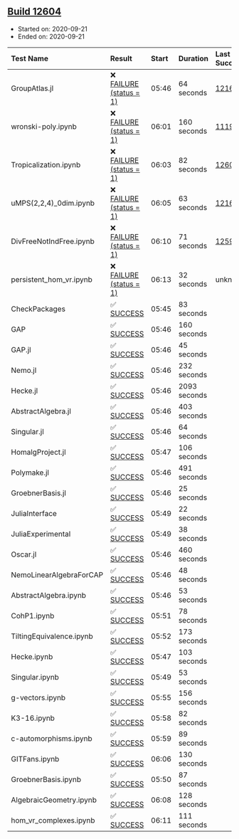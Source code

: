 ## [Build 12604](https://oscarci.mathematik.uni-kl.de/job/oscar/12604/)

* Started on: 2020-09-21
* Ended on: 2020-09-21

| Test Name    | Result | Start | Duration | Last Success | First Failure |
|:-------------|:-------|:------|:---------|:-------------|:--------------|
| GroupAtlas.jl | ❌ [FAILURE (status = 1)](https://oscarci.mathematik.uni-kl.de/job/oscar/12604/artifact/logs/build-12604/GroupAtlas.jl.log) | 05:46 | 64 seconds | [12167](https://oscarci.mathematik.uni-kl.de/job/oscar/12167/) | [12168](https://oscarci.mathematik.uni-kl.de/job/oscar/12168/) |
| wronski-poly.ipynb | ❌ [FAILURE (status = 1)](https://oscarci.mathematik.uni-kl.de/job/oscar/12604/artifact/logs/build-12604/wronski-poly.ipynb.log) | 06:01 | 160 seconds | [11192](https://oscarci.mathematik.uni-kl.de/job/oscar/11192/) | [11193](https://oscarci.mathematik.uni-kl.de/job/oscar/11193/) |
| Tropicalization.ipynb | ❌ [FAILURE (status = 1)](https://oscarci.mathematik.uni-kl.de/job/oscar/12604/artifact/logs/build-12604/Tropicalization.ipynb.log) | 06:03 | 82 seconds | [12603](https://oscarci.mathematik.uni-kl.de/job/oscar/12603/) | [12604](https://oscarci.mathematik.uni-kl.de/job/oscar/12604/) |
| uMPS(2,2,4)_0dim.ipynb | ❌ [FAILURE (status = 1)](https://oscarci.mathematik.uni-kl.de/job/oscar/12604/artifact/logs/build-12604/uMPS-2-2-4-_0dim.ipynb.log) | 06:05 | 63 seconds | [12167](https://oscarci.mathematik.uni-kl.de/job/oscar/12167/) | [12168](https://oscarci.mathematik.uni-kl.de/job/oscar/12168/) |
| DivFreeNotIndFree.ipynb | ❌ [FAILURE (status = 1)](https://oscarci.mathematik.uni-kl.de/job/oscar/12604/artifact/logs/build-12604/DivFreeNotIndFree.ipynb.log) | 06:10 | 71 seconds | [12594](https://oscarci.mathematik.uni-kl.de/job/oscar/12594/) | [12595](https://oscarci.mathematik.uni-kl.de/job/oscar/12595/) |
| persistent_hom_vr.ipynb | ❌ [FAILURE (status = 1)](https://oscarci.mathematik.uni-kl.de/job/oscar/12604/artifact/logs/build-12604/persistent_hom_vr.ipynb.log) | 06:13 | 32 seconds | unknown | unknown |
| CheckPackages | ✅ [SUCCESS](https://oscarci.mathematik.uni-kl.de/job/oscar/12604/artifact/logs/build-12604/CheckPackages.log) | 05:45 | 83 seconds |  |  |
| GAP | ✅ [SUCCESS](https://oscarci.mathematik.uni-kl.de/job/oscar/12604/artifact/logs/build-12604/GAP.log) | 05:46 | 160 seconds |  |  |
| GAP.jl | ✅ [SUCCESS](https://oscarci.mathematik.uni-kl.de/job/oscar/12604/artifact/logs/build-12604/GAP.jl.log) | 05:46 | 45 seconds |  |  |
| Nemo.jl | ✅ [SUCCESS](https://oscarci.mathematik.uni-kl.de/job/oscar/12604/artifact/logs/build-12604/Nemo.jl.log) | 05:46 | 232 seconds |  |  |
| Hecke.jl | ✅ [SUCCESS](https://oscarci.mathematik.uni-kl.de/job/oscar/12604/artifact/logs/build-12604/Hecke.jl.log) | 05:46 | 2093 seconds |  |  |
| AbstractAlgebra.jl | ✅ [SUCCESS](https://oscarci.mathematik.uni-kl.de/job/oscar/12604/artifact/logs/build-12604/AbstractAlgebra.jl.log) | 05:46 | 403 seconds |  |  |
| Singular.jl | ✅ [SUCCESS](https://oscarci.mathematik.uni-kl.de/job/oscar/12604/artifact/logs/build-12604/Singular.jl.log) | 05:46 | 64 seconds |  |  |
| HomalgProject.jl | ✅ [SUCCESS](https://oscarci.mathematik.uni-kl.de/job/oscar/12604/artifact/logs/build-12604/HomalgProject.jl.log) | 05:47 | 106 seconds |  |  |
| Polymake.jl | ✅ [SUCCESS](https://oscarci.mathematik.uni-kl.de/job/oscar/12604/artifact/logs/build-12604/Polymake.jl.log) | 05:46 | 491 seconds |  |  |
| GroebnerBasis.jl | ✅ [SUCCESS](https://oscarci.mathematik.uni-kl.de/job/oscar/12604/artifact/logs/build-12604/GroebnerBasis.jl.log) | 05:46 | 25 seconds |  |  |
| JuliaInterface | ✅ [SUCCESS](https://oscarci.mathematik.uni-kl.de/job/oscar/12604/artifact/logs/build-12604/JuliaInterface.log) | 05:49 | 22 seconds |  |  |
| JuliaExperimental | ✅ [SUCCESS](https://oscarci.mathematik.uni-kl.de/job/oscar/12604/artifact/logs/build-12604/JuliaExperimental.log) | 05:49 | 38 seconds |  |  |
| Oscar.jl | ✅ [SUCCESS](https://oscarci.mathematik.uni-kl.de/job/oscar/12604/artifact/logs/build-12604/Oscar.jl.log) | 05:46 | 460 seconds |  |  |
| NemoLinearAlgebraForCAP | ✅ [SUCCESS](https://oscarci.mathematik.uni-kl.de/job/oscar/12604/artifact/logs/build-12604/NemoLinearAlgebraForCAP.log) | 05:46 | 48 seconds |  |  |
| AbstractAlgebra.ipynb | ✅ [SUCCESS](https://oscarci.mathematik.uni-kl.de/job/oscar/12604/artifact/logs/build-12604/AbstractAlgebra.ipynb.log) | 05:46 | 53 seconds |  |  |
| CohP1.ipynb | ✅ [SUCCESS](https://oscarci.mathematik.uni-kl.de/job/oscar/12604/artifact/logs/build-12604/CohP1.ipynb.log) | 05:51 | 78 seconds |  |  |
| TiltingEquivalence.ipynb | ✅ [SUCCESS](https://oscarci.mathematik.uni-kl.de/job/oscar/12604/artifact/logs/build-12604/TiltingEquivalence.ipynb.log) | 05:52 | 173 seconds |  |  |
| Hecke.ipynb | ✅ [SUCCESS](https://oscarci.mathematik.uni-kl.de/job/oscar/12604/artifact/logs/build-12604/Hecke.ipynb.log) | 05:47 | 103 seconds |  |  |
| Singular.ipynb | ✅ [SUCCESS](https://oscarci.mathematik.uni-kl.de/job/oscar/12604/artifact/logs/build-12604/Singular.ipynb.log) | 05:49 | 53 seconds |  |  |
| g-vectors.ipynb | ✅ [SUCCESS](https://oscarci.mathematik.uni-kl.de/job/oscar/12604/artifact/logs/build-12604/g-vectors.ipynb.log) | 05:55 | 156 seconds |  |  |
| K3-16.ipynb | ✅ [SUCCESS](https://oscarci.mathematik.uni-kl.de/job/oscar/12604/artifact/logs/build-12604/K3-16.ipynb.log) | 05:58 | 82 seconds |  |  |
| c-automorphisms.ipynb | ✅ [SUCCESS](https://oscarci.mathematik.uni-kl.de/job/oscar/12604/artifact/logs/build-12604/c-automorphisms.ipynb.log) | 05:59 | 89 seconds |  |  |
| GITFans.ipynb | ✅ [SUCCESS](https://oscarci.mathematik.uni-kl.de/job/oscar/12604/artifact/logs/build-12604/GITFans.ipynb.log) | 06:06 | 130 seconds |  |  |
| GroebnerBasis.ipynb | ✅ [SUCCESS](https://oscarci.mathematik.uni-kl.de/job/oscar/12604/artifact/logs/build-12604/GroebnerBasis.ipynb.log) | 05:50 | 87 seconds |  |  |
| AlgebraicGeometry.ipynb | ✅ [SUCCESS](https://oscarci.mathematik.uni-kl.de/job/oscar/12604/artifact/logs/build-12604/AlgebraicGeometry.ipynb.log) | 06:08 | 128 seconds |  |  |
| hom_vr_complexes.ipynb | ✅ [SUCCESS](https://oscarci.mathematik.uni-kl.de/job/oscar/12604/artifact/logs/build-12604/hom_vr_complexes.ipynb.log) | 06:11 | 111 seconds |  |  |
